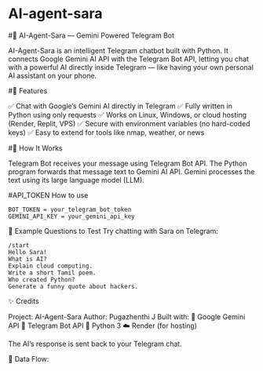 # AI-agent-sara


#🤖 AI-Agent-Sara — Gemini Powered Telegram Bot

AI-Agent-Sara is an intelligent Telegram chatbot built with Python.
It connects Google Gemini AI API with the Telegram Bot API, letting you chat with a powerful AI directly inside Telegram — like having your own personal AI assistant on your phone.

#🌟 Features

✅ Chat with Google’s Gemini AI directly in Telegram
✅ Fully written in Python using only requests
✅ Works on Linux, Windows, or cloud hosting (Render, Replit, VPS)
✅ Secure with environment variables (no hard-coded keys)
✅ Easy to extend for tools like nmap, weather, or news

#🧠 How It Works

Telegram Bot receives your message using Telegram Bot API.
The Python program forwards that message text to Gemini AI API.
Gemini processes the text using its large language model (LLM).

#API_TOKEN How to use 
```
BOT_TOKEN = your_telegram_bot_token
GEMINI_API_KEY = your_gemini_api_key
```
💬 Example Questions to Test
Try chatting with Sara on Telegram:
```
/start
Hello Sara!
What is AI?
Explain cloud computing.
Write a short Tamil poem.
Who created Python?
Generate a funny quote about hackers.
```
✨ Credits

Project: AI-Agent-Sara
Author: Pugazhenthi J
Built with:
🧠 Google Gemini API
💬 Telegram Bot API
🐍 Python 3
☁️ Render (for hosting)



The AI’s response is sent back to your Telegram chat.

🧩 Data Flow:

